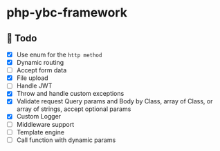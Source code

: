 # php-ybc-framework

## 📝 Todo 

- [x] Use enum for the `http method`
- [x] Dynamic routing
- [ ] Accept form data
- [x] File upload
- [ ] Handle JWT
- [x] Throw and handle custom exceptions
- [x] Validate request Query params and Body by Class, array of Class, or array of strings, accept optional params
- [x] Custom Logger
- [ ] Middleware support
- [ ] Template engine
- [ ] Call function with dynamic params
